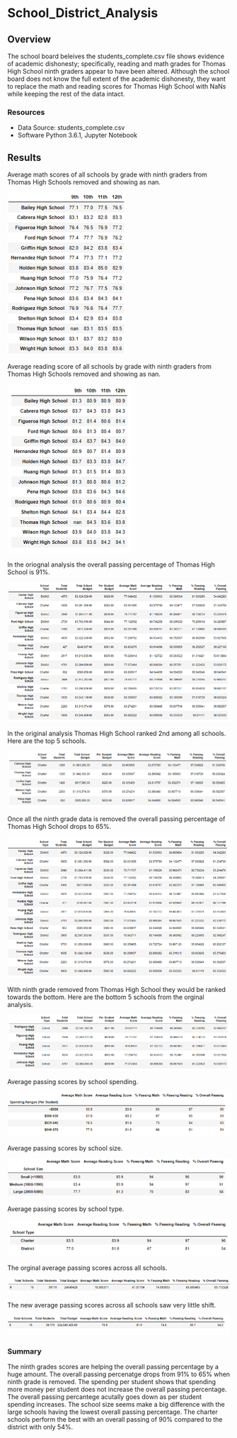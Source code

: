# School_District_Analysis
## Overview
The school board beleives the students_complete.csv file shows evidence of academic dishonesty; specifically, reading and math grades for Thomas High School ninth graders appear to have been altered. Although the school board does not know the full extent of the academic dishonesty, they want to replace the math and reading scores for Thomas High School with NaNs while keeping the rest of the data intact.

### Resources
- Data Source: students_complete.csv
- Software Python 3.6.1, Jupyter Notebook

## Results
Average math scores of all schools by grade with ninth graders from Thomas High Schools removed and showing as nan.

![Average Math Scores by Grade](https://github.com/joeapodaca/School_District_Analysis/blob/main/Resources/average_math_grade.PNG)

Average reading score of all schools by grade with ninth graders from Thomas High Schools removed and showing as nan.

![Average Reading Scores by Grade](https://github.com/joeapodaca/School_District_Analysis/blob/main/Resources/average_reading_grade.PNG)

In the oriognal analysis the overall passing percentage of Thomas High School is 91%.

![Overall Passing Percentage Without Ninth Grade](https://github.com/joeapodaca/School_District_Analysis/blob/main/Resources/THS_without_ninth.PNG)

In the original analysis Thomas High School ranked 2nd among all schools.  Here are the top 5 schools.

![Top 5 schools](https://github.com/joeapodaca/School_District_Analysis/blob/main/Resources/Top_5_schools.PNG)

Once all the ninth grade data is removed the overall passing percentage of Thomas High School drops to 65%.

![Overall Passing Percentage Without Ninth Grade](https://github.com/joeapodaca/School_District_Analysis/blob/main/Resources/THS_with_ninth.PNG)

With ninth grade removed from Thomas High School they would be ranked towards the bottom.  Here are the bottom 5 schools from the orginal analysis.

![Bottom 5 schools](https://github.com/joeapodaca/School_District_Analysis/blob/main/Resources/Bottom_5_schools.PNG)

Average passing scores by school spending.

![Average passing scores by school spending](https://github.com/joeapodaca/School_District_Analysis/blob/main/Resources/average_scores_school_spending.PNG)

Average passing scores by school size.

![Average passing scores by school size](https://github.com/joeapodaca/School_District_Analysis/blob/main/Resources/average_scores_school_size.PNG)

Average passing scores by school type.

![Average passing scores by school type](https://github.com/joeapodaca/School_District_Analysis/blob/main/Resources/average_scores_school_type.PNG)

The orginal average passing scores across all schools.

![average passing scores](https://github.com/joeapodaca/School_District_Analysis/blob/main/Resources/average_passing_scores.PNG)


The new average passing scores across all schools saw very little shift.

![new average passing scores](https://github.com/joeapodaca/School_District_Analysis/blob/main/Resources/new_average_passing_scores.PNG)




### Summary
The ninth grades scores are helping the overall passing percentage by a huge amount.  The overall passing percenatge drops from 91% to 65% when ninth grade is removed.
The spending per student shows that spending more money per student does not increase the overall passing percentage.  The overall passing percantege acutally goes down as per student spending increases.
The school size seems make a big difference with the large schools having the lowest overall passing percentage.
The charter schools perform the best with an overall passing of 90% compared to the district with only 54%.


